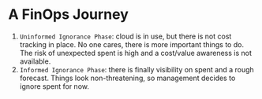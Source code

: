 # A FinOps Journey

1. `Uninformed Ignorance Phase`: cloud is in use, but there is not cost tracking in place. No one cares, there is more important things to do. The risk of unexpected spent is high and a cost/value awareness is not available.
2. `Informed Ignorance Phase`: there is finally visibility on spent and a rough forecast. Things look non-threatening, so management decides to ignore spent for now.

